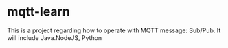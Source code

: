 # mqtt-learn
This is a project regarding how to operate with MQTT message: Sub/Pub. It will include Java.NodeJS, Python
